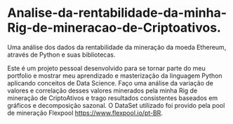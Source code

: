 # Analise-da-rentabilidade-da-minha-Rig-de-mineracao-de-Criptoativos.
Uma análise dos dados da rentabilidade da mineração da moeda Ethereum, através de Python e suas bibliotecas.

Este é um projeto pessoal desenvolvido para se tornar parte do meu portfolio e mostrar meu aprendizado e masterização da linguagem Python aplicando conceitos de Data Science.
Faço uma análise da variação de valores e correlação desses valores minerados pela minha Rig de mineração de CriptoAtivos e trago resultados consistentes baseados em gráficos e decomposição sazonal.
O DataSet utilizado foi provido pela pool de mineração Flexpool https://www.flexpool.io/pt-BR.
